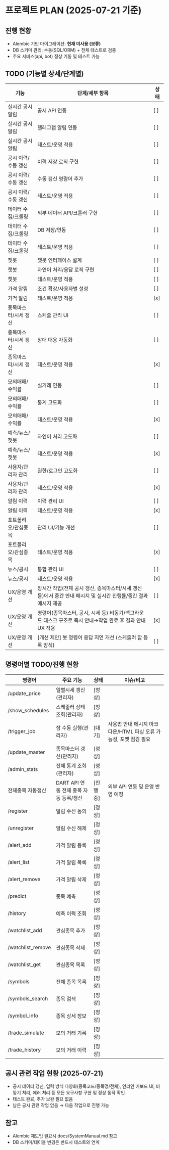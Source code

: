 # 프로젝트 PLAN (2025-07-21 기준)

## 진행 현황
- Alembic 기반 마이그레이션: **현재 미사용 (보류)**
- DB 스키마 관리: 수동(SQL/ORM) + 전체 테스트로 검증
- 주요 서비스(api, bot) 정상 기동 및 테스트 가능

## TODO (기능별 상세/단계별)
| 기능 | 단계/세부 항목 | 상태 |
|------|----------------|------|
| 실시간 공시 알림 | 공시 API 연동 | [ ] |
| 실시간 공시 알림 | 텔레그램 알림 연동 | [ ] |
| 실시간 공시 알림 | 테스트/운영 적용 | [ ] |
| 공시 이력/수동 갱신 | 이력 저장 로직 구현 | [ ] |
| 공시 이력/수동 갱신 | 수동 갱신 명령어 추가 | [ ] |
| 공시 이력/수동 갱신 | 테스트/운영 적용 | [ ] |
| 데이터 수집/크롤링 | 외부 데이터 API/크롤러 구현 | [ ] |
| 데이터 수집/크롤링 | DB 저장/연동 | [ ] |
| 데이터 수집/크롤링 | 테스트/운영 적용 | [ ] |
| 챗봇 | 챗봇 인터페이스 설계 | [ ] |
| 챗봇 | 자연어 처리/응답 로직 구현 | [ ] |
| 챗봇 | 테스트/운영 적용 | [ ] |
| 가격 알림 | 조건 확장/사용자별 설정 | [ ] |
| 가격 알림 | 테스트/운영 적용 | [x] |
| 종목마스터/시세 갱신 | 스케줄 관리 UI | [ ] |
| 종목마스터/시세 갱신 | 장애 대응 자동화 | [ ] |
| 종목마스터/시세 갱신 | 테스트/운영 적용 | [x] |
| 모의매매/수익률 | 실거래 연동 | [ ] |
| 모의매매/수익률 | 통계 고도화 | [ ] |
| 모의매매/수익률 | 테스트/운영 적용 | [x] |
| 예측/뉴스/챗봇 | 자연어 처리 고도화 | [ ] |
| 예측/뉴스/챗봇 | 테스트/운영 적용 | [x] |
| 사용자/관리자 관리 | 권한/로그인 고도화 | [ ] |
| 사용자/관리자 관리 | 테스트/운영 적용 | [x] |
| 알림 이력 | 이력 관리 UI | [ ] |
| 알림 이력 | 테스트/운영 적용 | [x] |
| 포트폴리오/관심종목 | 관리 UI/기능 개선 | [ ] |
| 포트폴리오/관심종목 | 테스트/운영 적용 | [x] |
| 뉴스/공시 | 통합 관리 UI | [ ] |
| 뉴스/공시 | 테스트/운영 적용 | [x] |
| UX/운영 개선 | 장시간 작업(전체 공시 갱신, 종목마스터/시세 갱신 등)에서 중간 안내 메시지 및 실시간 진행률/중간 결과 메시지 제공 | [ ] |
| UX/운영 개선 | 명령어(종목마스터, 공시, 시세 등) 비동기/백그라운드 태스크 구조로 즉시 안내→작업 완료 후 결과 안내 UX 적용 | [x] |
| UX/운영 개선 | [개선 제안] 봇 명령어 응답 지연 개선 (스케줄러 잡 등록 방식) | [ ] |

## 명령어별 TODO/진행 현황
| 명령어 | 주요 기능 | 상태 | 이슈/비고 |
|--------|----------|------|-----------|
| /update_price | 일별시세 갱신(관리자) | [정상] |  |
| /show_schedules | 스케줄러 상태 조회(관리자) | [정상] |  |
| /trigger_job | 잡 수동 실행(관리자) | [대기] | 사용법 안내 메시지 마크다운/HTML 파싱 오류 가능성, 포맷 점검 필요 |
| /update_master | 종목마스터 갱신(관리자) | [정상] |  |
| /admin_stats | 전체 통계 조회(관리자) | [정상] |  |
| 전체종목 자동갱신 | DART API 연동 전체 종목 자동 등록/갱신 | [진행중] | 외부 API 연동 및 운영 반영 예정 |
| /register | 알림 수신 동의 | [정상] |  |
| /unregister | 알림 수신 해제 | [정상] |  |
| /alert_add | 가격 알림 등록 | [정상] |  |
| /alert_list | 가격 알림 목록 | [정상] |  |
| /alert_remove | 가격 알림 삭제 | [정상] |  |
| /predict | 종목 예측 | [정상] |  |
| /history | 예측 이력 조회 | [정상] |  |
| /watchlist_add | 관심종목 추가 | [정상] |  |
| /watchlist_remove | 관심종목 삭제 | [정상] |  |
| /watchlist_get | 관심종목 목록 | [정상] |  |
| /symbols | 전체 종목 목록 | [정상] |  |
| /symbols_search | 종목 검색 | [정상] |  |
| /symbol_info | 종목 상세 정보 | [정상] |  |
| /trade_simulate | 모의 거래 기록 | [정상] |  |
| /trade_history | 모의 거래 이력 | [정상] |  |

## 공시 관련 작업 현황 (2025-07-21)
- 공시 데이터 갱신, 입력 방식 다양화(종목코드/종목명/전체), 인라인 키보드 UI, 비동기 처리, 에러 처리 등 모든 요구사항 구현 및 정상 동작 확인
- 테스트 완료, 추가 보완 필요 없음
- 남은 공시 관련 작업 없음 → 다음 작업으로 진행 가능

## 참고
- Alembic 재도입 필요시 docs/SystemManual.md 참고
- DB 스키마/테이블 변경은 반드시 테스트와 연계 